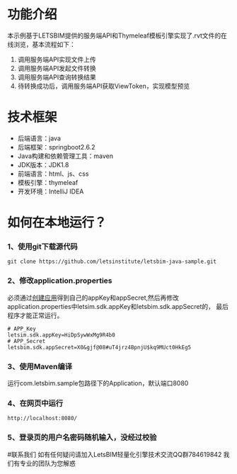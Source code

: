 # 功能介绍

本示例基于LETSBIM提供的服务端API和Thymeleaf模板引擎实现了.rvt文件的在线浏览，基本流程如下：
1. 调用服务端API实现文件上传
2. 调用服务端API发起文件转换
3. 调用服务端API查询转换结果
4. 待转换成功后，调用服务端API获取ViewToken，实现模型预览

# 技术框架
* 后端语言：java
* 后端框架：springboot2.6.2
* Java构建和依赖管理工具：maven
* JDK版本：JDK1.8
* 前端语言：html、js、css
* 模板引擎：thymeleaf
* 开发环境：IntelliJ IDEA


# 如何在本地运行？
### 1、使用git下载源代码

```
git clone https://github.com/letsinstitute/letsbim-java-sample.git
```

### 2、修改application.properties

必须通过[创建应用](https://open.letsbim.cn/console/appAdmin)得到自己的appKey和appSecret,然后再修改application.properties中letsim.sdk.appKey和letsbim.sdk.appSecret的，
最后程序才能正常运行。

```
# APP_Key
letsim.sdk.appKey=HiDpSywWxMg9R4b0
# APP_Secret
letsbim.sdk.appSecret=X0&gjf@08#uT4jrz4BpnjU$kq9MUct0HkEg5
```
### 3、使用Maven编译
运行com.letsbim.sample包路径下的Application，默认端口8080

### 4、在网页中运行
```
http://localhost:8080/
```

### 5、登录页的用户名密码随机输入，没经过校验  




#联系我们
如有任何疑问请加入LetsBIM轻量化引擎技术交流QQ群784619842
我们有专业的团队为您解惑





